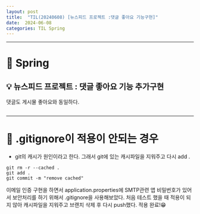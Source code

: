 ```yaml
---
layout: post
title:  "TIL(20240608) [뉴스피드 프로젝트 :댓글 좋아요 기능구현]"
date:  2024-06-08
categories: TIL Spring 
---
```


---------------------------------------------------------------------
# 📌 Spring

## 💡 뉴스피드 프로젝트 : 댓글 좋아요 기능 추가구현

댓글도 게시물 좋아요와 동일하다.


```java

```


---------------------------------------------------------------------

# 📌 .gitignore이 적용이 안되는 경우
- git의 캐시가 원인이라고 한다. 그래서 git에 있는 캐시파일을 지워주고 다시 add .

```
git rm -r --cached .
git add .
git commit -m "remove cached"

```

이메일 인증 구현을 하면서 application.properties에 SMTP관련 앱 비밀번호가 있어서 보안처리를 하기 위해서
.gitignore을 사용해보았다. 처음 테스트 했을 때 적용이 되지 않아 캐시파일을 지워주고 브랜치 삭제 후 다시 push했다.
적용 완료!😁 





